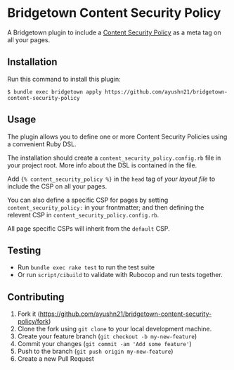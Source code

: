 # Bridgetown Content Security Policy

A Bridgetown plugin to include a [Content Security Policy](https://developer.mozilla.org/en-US/docs/Web/HTTP/Headers/Content-Security-Policy) as a meta tag on all your pages.

## Installation

Run this command to install this plugin:

```shell
$ bundle exec bridgetown apply https://github.com/ayushn21/bridgetown-content-security-policy
```

## Usage

The plugin allows you to define one or more Content Security Policies using a convenient Ruby DSL.

The installation should create a `content_security_policy.config.rb` file in your project root. More info about the DSL is contained in the file.

Add `{% content_security_policy %}` in the `head` tag of *your layout file* to include the CSP on all your pages.

You can also define a specific CSP for pages by setting `content_security_policy:` in your frontmatter; and then defining the relevent CSP in `content_security_policy.config.rb`.

All page specific CSPs will inherit from the `default` CSP.

## Testing

* Run `bundle exec rake test` to run the test suite
* Or run `script/cibuild` to validate with Rubocop and run tests together.

## Contributing

1. Fork it (https://github.com/ayushn21/bridgetown-content-security-policy/fork)
2. Clone the fork using `git clone` to your local development machine.
3. Create your feature branch (`git checkout -b my-new-feature`)
4. Commit your changes (`git commit -am 'Add some feature'`)
5. Push to the branch (`git push origin my-new-feature`)
6. Create a new Pull Request
